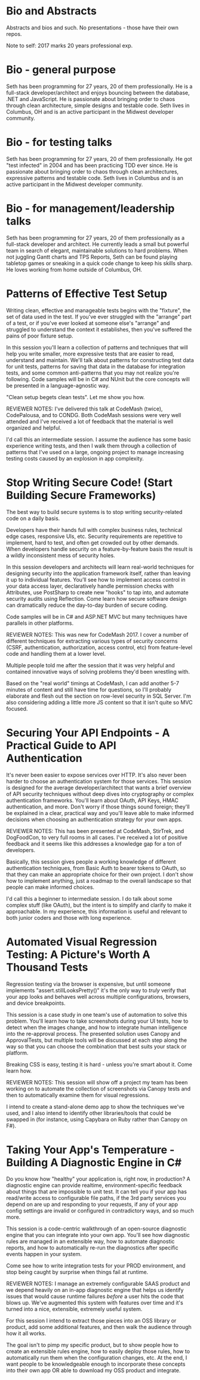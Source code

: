 # Bio and Abstracts
Abstracts and bios and such. No presentations - those have their own repos.

Note to self: 2017 marks 20 years professional exp.

# Bio - general purpose
Seth has been programming for 27 years, 20 of them professionally. He is a full-stack developer/architect and enjoys bouncing between the database, .NET and JavaScript. He is passionate about bringing order to chaos through clean architecture, simple designs and testable code. Seth lives in Columbus, OH and is an active participant in the Midwest developer community.

# Bio - for testing talks
Seth has been programming for 27 years, 20 of them professionally.  He got "test infected" in 2004 and has been practicing TDD ever since. He is passionate about bringing order to chaos through clean architectures, expressive patterns and testable code. Seth lives in Columbus and is an active participant in the Midwest developer community.

# Bio - for management/leadership talks
Seth has been programming for 27 years, 20 of them professionally as a full-stack developer and architect. He currently leads a small but powerful team in search of elegant, maintainable solutions to hard problems. When not juggling Gantt charts and TPS Reports, Seth can be found playing tabletop games or sneaking in a quick code change to keep his skills sharp. He loves working from home outside of Columbus, OH.

# Patterns of Effective Test Setup
Writing clean, effective and manageable tests begins with the "fixture", the set of data used in the test. If you've ever struggled with the "arrange" part of a test, or if you've ever looked at someone else's "arrange" and struggled to understand the context it establishes, then you've suffered the pains of poor fixture setup.

In this session you'll learn a collection of patterns and techniques that will help you write smaller, more expressive tests that are easier to read, understand and maintain. We'll talk about patterns for constructing test data for unit tests, patterns for saving that data in the database for integration tests, and some common anti-patterns that you may not realize you're following. Code samples will be in C# and NUnit but the core concepts will be presented in a language-agnostic way.

"Clean setup begets clean tests". Let me show you how.

REVIEWER NOTES:
I've delivered this talk at CodeMash (twice), CodePalousa, and to CONDG. Both CodeMash sessions were very well attended and I've received a lot of feedback that the material is well organized and helpful.

I'd call this an intermediate session. I assume the audience has some basic experience writing tests, and then I walk them through a collection of patterns that I've used on a large, ongoing project to manage increasing testing costs caused by an explosion in app complexity.


# Stop Writing Secure Code! (Start Building Secure Frameworks)
The best way to build secure systems is to stop writing security-related code on a daily basis.

Developers have their hands full with complex business rules, technical edge cases, responsive UIs, etc. Security requirements are repetitive to implement, hard to test, and often get crowded out by other demands. When developers handle security on a feature-by-feature basis the result is a wildly inconsistent mess of security holes.

In this session developers and architects will learn real-world techniques for designing security into the application framework itself, rather than leaving it up to individual features. You’ll see how to implement access control in your data access layer, declaratively handle permission checks with Attributes, use PostSharp to create new "hooks" to tap into, and automate security audits using Reflection. Come learn how secure software design can dramatically reduce the day-to-day burden of secure coding.

Code samples will be in C# and ASP.NET MVC but many techniques have parallels in other platforms.

REVIEWER NOTES:
This was new for CodeMash 2017. I cover a number of different techniques for extracting various types of security concerns (CSRF, authentication, authorization, access control, etc) from feature-level code and handling them at a lower level.

Multiple people told me after the session that it was very helpful and contained innovative ways of solving problems they'd been wrestling with.

Based on the "real world" timings at CodeMash, I can add another 5-7 minutes of content and still have time for questions, so I'll probably elaborate and flesh out the section on row-level security in SQL Server. I'm also considering adding a little more JS content so that it isn't quite so MVC focused.


# Securing Your API Endpoints - A Practical Guide to API Authentication
It's never been easier to expose services over HTTP. It's also never been harder to choose an authentication system for those services. This session is designed for the average developer/architect that wants a brief overview of API security techniques without deep dives into cryptography or complex authentication frameworks. You'll learn about OAuth, API Keys, HMAC authentication, and more. Don't worry if those things sound foreign; they'll be explained in a clear, practical way and you'll leave able to make informed decisions when choosing an authentication strategy for your own apps.

REVIEWER NOTES:
This has been presented at CodeMash, StirTrek, and DogFoodCon, to very full rooms in all cases. I've received a lot of positive feedback and it seems like this addresses a knowledge gap for a ton of developers.

Basically, this session gives people a working knowledge of different authentication techniques, from Basic Auth to bearer tokens to OAuth, so that they can make an appropriate choice for their own project. I don't show how to implement anything, just a roadmap to the overall landscape so that people can make informed choices.

I'd call this a beginner to intermediate session. I do talk about some complex stuff (like OAuth), but the intent is to simplify and clarify to make it approachable. In my experience, this information is useful and relevant to both junior coders and those with long experience.


# Automated Visual Regression Testing: A Picture's Worth A Thousand Tests
Regression testing via the browser is expensive, but until someone implements "assert.stillLooksPretty()" it's the only way to *truly* verify that your app looks and behaves well across multiple configurations, browsers, and device breakpoints.

This session is a case study in one team's use of automation to solve this problem. You'll learn how to take screenshots during your UI tests, how to detect when the images change, and how to integrate human intelligence into the re-approval process. The presented solution uses Canopy and ApprovalTests, but multiple tools will be discussed at each step along the way so that you can choose the combination that best suits your stack or platform.

Breaking CSS is easy, testing it is hard - unless you're smart about it. Come learn how.

REVIEWER NOTES:
This session will show off a project my team has been working on to automate the collection of screenshots via Canopy tests and then to automatically examine them for visual regressions.

I intend to create a stand-alone demo app to show the techniques we've used, and I also intend to identify other libraries/tools that could be swapped in (for instance, using Capybara on Ruby rather than Canopy on F#).


# Taking Your App's Temperature - Building A Diagnostic Engine in C#
Do you know how "healthy" your application is, right now, in production? A diagnostic engine can provide realtime, environment-specific feedback about things that are impossible to unit test. It can tell you if your app has read/write access to configurable file paths, if the 3rd party services you depend on are up and responding to your requests, if any of your app config settings are invalid or configured in contradictory ways, and so much more.

This session is a code-centric walkthrough of an open-source diagnostic engine that you can integrate into your own app. You'll see how diagnostic rules are managed in an extensible way, how to automate diagnostic reports, and how to automatically re-run the diagnostics after specific events happen in your system.

Come see how to write integration tests for your PROD environment, and stop being caught by surprise when things fail at runtime.

REVIEWER NOTES:
I manage an extremely configurable SAAS product and we depend heavily on an in-app diagnostic engine that helps us identify issues that would cause runtime failures *before* a user hits the code that blows up. We've augmented this system with features over time and it's turned into a nice, extensible, extremely useful system.

For this session I intend to extract those pieces into an OSS library or product, add some additional features, and then walk the audience through how it all works.

The goal isn't to pimp my specific product, but to show people how to create an extensible rules engine, how to easily deploy those rules, how to automatically run them when the configuration changes, etc. At the end, I want people to be knowledgeable enough to incorporate these concepts into their own app OR able to download my OSS product and integrate.